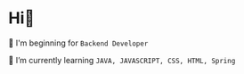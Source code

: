 # Hi👋 


🐣 I'm beginning for `Backend Developer`

🌱 I’m currently learning `JAVA, JAVASCRIPT, CSS, HTML, Spring`





